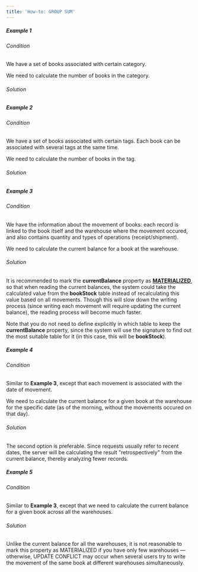 ```yaml
---
title: 'How-to: GROUP SUM'
---
```


##### Example 1

###### Condition

We have a set of books associated with certain category.


We need to calculate the number of books in the category.

###### Solution


##### Example 2

###### Condition

We have a set of books associated with certain tags. Each book can be associated with several tags at the same time.


We need to calculate the number of books in the tag.

###### Solution


##### Example 3

###### Condition

We have the information about the movement of books: each record is linked to the book itself and the warehouse where the movement occured, and also contains quantity and types of operations (receipt/shipment).


We need to calculate the current balance for a book at the warehouse.

###### Solution


It is recommended to mark the **currentBalance** property as **[MATERIALIZED](Materializations.md)**, so that when reading the current balances, the system could take the calculated value from the **bookStock** table instead of recalculating this value based on all movements. Though this will slow down the writing process (since writing each movement will require updating the current balance), the reading process will become much faster.

Note that you do not need to define explicitly in which table to keep the **currentBalance** property, since the system will use the signature to find out the most suitable table for it (in this case, this will be **bookStock**).

##### Example 4

###### Condition

Similar to **Example 3**, except that each movement is associated with the date of movement.


We need to calculate the current balance for a given book at the warehouse for the specific date (as of the morning, without the movements occured on that day).

###### Solution


  

The second option is preferable. Since requests usually refer to recent dates, the server will be calculating the result "retrospectively" from the current balance, thereby analyzing fewer records.

##### Example 5

###### Condition

Similar to **Example 3**, except that we need to calculate the current balance for a given book across all the warehouses.

###### Solution


  

Unlike the current balance for all the warehouses, it is not reasonable to mark this property as MATERIALIZED if you have only few warehouses — otherwise, UPDATE CONFLICT may occur when several users try to write the movement of the same book at different warehouses simultaneously.
